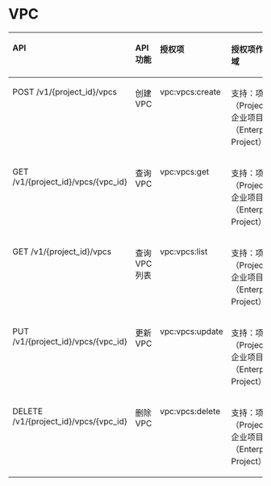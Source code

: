 # VPC<a name="vpc_permission_0022"></a>

<a name="table1351682493510"></a>
<table><thead align="left"><tr id="row1759512463518"><th class="cellrowborder" valign="top" width="26%" id="mcps1.1.5.1.1"><p id="p3595424163511"><a name="p3595424163511"></a><a name="p3595424163511"></a>API</p>
</th>
<th class="cellrowborder" valign="top" width="14.44%" id="mcps1.1.5.1.2"><p id="p19512155317473"><a name="p19512155317473"></a><a name="p19512155317473"></a>API功能</p>
</th>
<th class="cellrowborder" valign="top" width="16.75%" id="mcps1.1.5.1.3"><p id="p19595172413511"><a name="p19595172413511"></a><a name="p19595172413511"></a>授权项</p>
</th>
<th class="cellrowborder" valign="top" width="42.809999999999995%" id="mcps1.1.5.1.4"><p id="p1366363695811"><a name="p1366363695811"></a><a name="p1366363695811"></a>授权项作用域</p>
</th>
</tr>
</thead>
<tbody><tr id="row15595192412355"><td class="cellrowborder" valign="top" width="26%" headers="mcps1.1.5.1.1 "><p id="p1597124133519"><a name="p1597124133519"></a><a name="p1597124133519"></a>POST /v1/{project_id}/vpcs</p>
</td>
<td class="cellrowborder" valign="top" width="14.44%" headers="mcps1.1.5.1.2 "><p id="p8512185310471"><a name="p8512185310471"></a><a name="p8512185310471"></a>创建VPC</p>
</td>
<td class="cellrowborder" valign="top" width="16.75%" headers="mcps1.1.5.1.3 "><p id="p12647123593510"><a name="p12647123593510"></a><a name="p12647123593510"></a>vpc:vpcs:create</p>
</td>
<td class="cellrowborder" valign="top" width="42.809999999999995%" headers="mcps1.1.5.1.4 "><p id="p107185052510"><a name="p107185052510"></a><a name="p107185052510"></a>支持：项目（Project）、企业项目（Enterprise Project）</p>
</td>
</tr>
<tr id="row959782416351"><td class="cellrowborder" valign="top" width="26%" headers="mcps1.1.5.1.1 "><p id="p1859752463519"><a name="p1859752463519"></a><a name="p1859752463519"></a>GET /v1/{project_id}/vpcs/{vpc_id}</p>
</td>
<td class="cellrowborder" valign="top" width="14.44%" headers="mcps1.1.5.1.2 "><p id="p6512145316476"><a name="p6512145316476"></a><a name="p6512145316476"></a>查询VPC</p>
</td>
<td class="cellrowborder" valign="top" width="16.75%" headers="mcps1.1.5.1.3 "><p id="p01753719354"><a name="p01753719354"></a><a name="p01753719354"></a>vpc:vpcs:get</p>
</td>
<td class="cellrowborder" valign="top" width="42.809999999999995%" headers="mcps1.1.5.1.4 "><p id="p117181501259"><a name="p117181501259"></a><a name="p117181501259"></a>支持：项目（Project）、企业项目（Enterprise Project）</p>
</td>
</tr>
<tr id="row459717246353"><td class="cellrowborder" valign="top" width="26%" headers="mcps1.1.5.1.1 "><p id="p145971624193510"><a name="p145971624193510"></a><a name="p145971624193510"></a>GET /v1/{project_id}/vpcs</p>
</td>
<td class="cellrowborder" valign="top" width="14.44%" headers="mcps1.1.5.1.2 "><p id="p0512125314718"><a name="p0512125314718"></a><a name="p0512125314718"></a>查询VPC列表</p>
</td>
<td class="cellrowborder" valign="top" width="16.75%" headers="mcps1.1.5.1.3 "><p id="p6748143803513"><a name="p6748143803513"></a><a name="p6748143803513"></a>vpc:vpcs:list</p>
</td>
<td class="cellrowborder" valign="top" width="42.809999999999995%" headers="mcps1.1.5.1.4 "><p id="p1719903254"><a name="p1719903254"></a><a name="p1719903254"></a>支持：项目（Project）、企业项目（Enterprise Project）</p>
</td>
</tr>
<tr id="row1159792493517"><td class="cellrowborder" valign="top" width="26%" headers="mcps1.1.5.1.1 "><p id="p1559702415358"><a name="p1559702415358"></a><a name="p1559702415358"></a>PUT /v1/{project_id}/vpcs/{vpc_id}</p>
</td>
<td class="cellrowborder" valign="top" width="14.44%" headers="mcps1.1.5.1.2 "><p id="p19513175384711"><a name="p19513175384711"></a><a name="p19513175384711"></a>更新VPC</p>
</td>
<td class="cellrowborder" valign="top" width="16.75%" headers="mcps1.1.5.1.3 "><p id="p1523118428359"><a name="p1523118428359"></a><a name="p1523118428359"></a>vpc:vpcs:update</p>
</td>
<td class="cellrowborder" valign="top" width="42.809999999999995%" headers="mcps1.1.5.1.4 "><p id="p4719701259"><a name="p4719701259"></a><a name="p4719701259"></a>支持：项目（Project）、企业项目（Enterprise Project）</p>
</td>
</tr>
<tr id="row85979249353"><td class="cellrowborder" valign="top" width="26%" headers="mcps1.1.5.1.1 "><p id="p115973243353"><a name="p115973243353"></a><a name="p115973243353"></a>DELETE /v1/{project_id}/vpcs/{vpc_id}</p>
</td>
<td class="cellrowborder" valign="top" width="14.44%" headers="mcps1.1.5.1.2 "><p id="p16513135334712"><a name="p16513135334712"></a><a name="p16513135334712"></a>删除VPC</p>
</td>
<td class="cellrowborder" valign="top" width="16.75%" headers="mcps1.1.5.1.3 "><p id="p841064410359"><a name="p841064410359"></a><a name="p841064410359"></a>vpc:vpcs:delete</p>
</td>
<td class="cellrowborder" valign="top" width="42.809999999999995%" headers="mcps1.1.5.1.4 "><p id="p324462512713"><a name="p324462512713"></a><a name="p324462512713"></a>支持：项目（Project）、企业项目（Enterprise Project）</p>
</td>
</tr>
</tbody>
</table>

